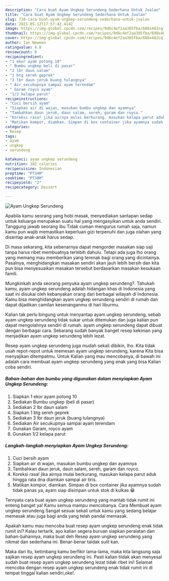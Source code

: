 ```yaml
---
description: "Cara buat Ayam Ungkep Serundeng Sederhana Untuk Jualan"
title: "Cara buat Ayam Ungkep Serundeng Sederhana Untuk Jualan"
slug: 710-cara-buat-ayam-ungkep-serundeng-sederhana-untuk-jualan
date: 2021-05-12T17:57:42.414Z
image: https://img-global.cpcdn.com/recipes/9d6c4ef2aa385fba/680x482cq70/ayam-ungkep-serundeng-foto-resep-utama.jpg
thumbnail: https://img-global.cpcdn.com/recipes/9d6c4ef2aa385fba/680x482cq70/ayam-ungkep-serundeng-foto-resep-utama.jpg
cover: https://img-global.cpcdn.com/recipes/9d6c4ef2aa385fba/680x482cq70/ayam-ungkep-serundeng-foto-resep-utama.jpg
author: Ian Newman
ratingvalue: 4.8
reviewcount: 8
recipeingredient:
- "1 ekor ayam potong 10"
- " Bumbu ungkep beli di pasar"
- "2 lbr daun salam"
- "1 btg sereh geprek"
- "3 lbr daun jeruk buang tulangnya"
- " Air secukupnya sampai ayam terendam"
- " Garam royco ayam"
- "1/2 kelapa parut"
recipeinstructions:
- "Cuci bersih ayam"
- "Siapkan air di wajan, masukan bumbu ungkep dan ayamnya"
- "Tambahkan daun jeruk, daun salam, sereh, garam dan royco."
- "Koreksi rasa! jika airnya mulai berkurang, masukan kelapa parut aduk hingga rata dna diamkan sampai air tiris."
- "Matikan kompor, diamkan. Simpan di box container jika ayamnya sudah tidak panas ya, ayam siap disimpan untuk stok di kulkas 😁"
categories:
- Resep
tags:
- ayam
- ungkep
- serundeng

katakunci: ayam ungkep serundeng 
nutrition: 182 calories
recipecuisine: Indonesian
preptime: "PT34M"
cooktime: "PT38M"
recipeyield: "2"
recipecategory: Dessert

---
```



![Ayam Ungkep Serundeng](https://img-global.cpcdn.com/recipes/9d6c4ef2aa385fba/680x482cq70/ayam-ungkep-serundeng-foto-resep-utama.jpg)

Apabila kamu seorang yang hobi masak, menyediakan santapan sedap untuk keluarga merupakan suatu hal yang mengasyikan untuk anda sendiri. Tanggung jawab seorang ibu Tidak cuman mengurus rumah saja, namun kamu pun wajib memastikan keperluan gizi terpenuhi dan juga olahan yang disantap anak-anak harus sedap.

Di masa  sekarang, kita sebenarnya dapat mengorder masakan siap saji tanpa harus ribet membuatnya terlebih dahulu. Tetapi ada juga lho orang yang memang mau memberikan yang terenak bagi orang yang dicintainya. Pasalnya, menghidangkan masakan sendiri akan jauh lebih bersih dan kita pun bisa menyesuaikan masakan tersebut berdasarkan masakan kesukaan famili. 



Mungkinkah anda seorang penyuka ayam ungkep serundeng?. Tahukah kamu, ayam ungkep serundeng adalah hidangan khas di Indonesia yang saat ini disukai oleh kebanyakan orang dari berbagai wilayah di Indonesia. Kamu bisa menghidangkan ayam ungkep serundeng sendiri di rumah dan dapat dijadikan camilan kesenanganmu di hari liburmu.

Kalian tak perlu bingung untuk menyantap ayam ungkep serundeng, sebab ayam ungkep serundeng tidak sukar untuk ditemukan dan juga kalian pun dapat mengolahnya sendiri di rumah. ayam ungkep serundeng dapat dibuat dengan berbagai cara. Sekarang sudah banyak banget resep kekinian yang menjadikan ayam ungkep serundeng lebih lezat.

Resep ayam ungkep serundeng juga mudah sekali dibikin, lho. Kita tidak usah repot-repot untuk memesan ayam ungkep serundeng, karena Kita bisa menyajikan ditempatmu. Untuk Kalian yang mau mencobanya, di bawah ini adalah cara membuat ayam ungkep serundeng yang enak yang bisa Kalian coba sendiri.

<!--inarticleads1-->

##### Bahan-bahan dan bumbu yang digunakan dalam menyiapkan Ayam Ungkep Serundeng:

1. Siapkan 1 ekor ayam potong 10
1. Sediakan  Bumbu ungkep (beli di pasar)
1. Sediakan 2 lbr daun salam
1. Siapkan 1 btg sereh geprek
1. Sediakan 3 lbr daun jeruk (buang tulangnya)
1. Sediakan  Air secukupnya sampai ayam terendam
1. Gunakan  Garam, royco ayam
1. Gunakan 1/2 kelapa parut




<!--inarticleads2-->

##### Langkah-langkah menyiapkan Ayam Ungkep Serundeng:

1. Cuci bersih ayam
1. Siapkan air di wajan, masukan bumbu ungkep dan ayamnya
1. Tambahkan daun jeruk, daun salam, sereh, garam dan royco.
1. Koreksi rasa! jika airnya mulai berkurang, masukan kelapa parut aduk hingga rata dna diamkan sampai air tiris.
1. Matikan kompor, diamkan. Simpan di box container jika ayamnya sudah tidak panas ya, ayam siap disimpan untuk stok di kulkas 😁




Ternyata cara buat ayam ungkep serundeng yang mantab tidak rumit ini enteng banget ya! Kamu semua mampu mencobanya. Cara Membuat ayam ungkep serundeng Sangat sesuai sekali untuk kamu yang sedang belajar memasak atau juga bagi anda yang telah pandai memasak.

Apakah kamu mau mencoba buat resep ayam ungkep serundeng enak tidak rumit ini? Kalau tertarik, ayo kalian segera buruan siapkan peralatan dan bahan-bahannya, maka buat deh Resep ayam ungkep serundeng yang nikmat dan sederhana ini. Benar-benar taidak sulit kan. 

Maka dari itu, ketimbang kamu berfikir lama-lama, maka kita langsung saja sajikan resep ayam ungkep serundeng ini. Pasti kalian tiidak akan menyesal sudah buat resep ayam ungkep serundeng lezat tidak ribet ini! Selamat mencoba dengan resep ayam ungkep serundeng enak tidak rumit ini di tempat tinggal kalian sendiri,oke!.

